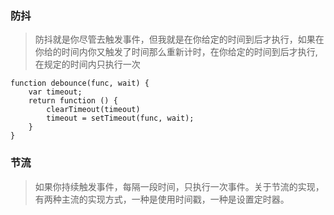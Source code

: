 ### 防抖

>防抖就是你尽管去触发事件，但我就是在你给定的时间到后才执行，如果在你给的时间内你又触发了时间那么重新计时，在你给定的时间到后才执行,在规定的时间内只执行一次

```
function debounce(func, wait) {
    var timeout;
    return function () {
        clearTimeout(timeout)
        timeout = setTimeout(func, wait);
    }
}
```

### 节流


> 如果你持续触发事件，每隔一段时间，只执行一次事件。关于节流的实现，有两种主流的实现方式，一种是使用时间戳，一种是设置定时器。
